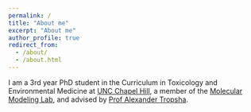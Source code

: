 ```yaml
---
permalink: /
title: "About me"
excerpt: "About me"
author_profile: true
redirect_from: 
  - /about/
  - /about.html
---
```


I am a 3rd year PhD student in the Curriculum in Toxicology and Environmental Medicine at [UNC Chapel Hill](https://pharmacy.unc.edu/education/phd/), a member of the [Molecular Modeling Lab](https://molecularmodelinglab.github.io/), and advised by [Prof Alexander Tropsha](https://pharmacy.unc.edu/directory/tropsha/).

